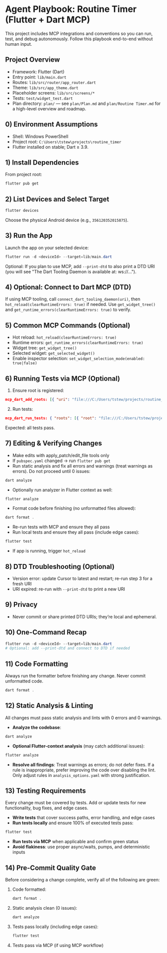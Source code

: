 # Agent Playbook: Routine Timer (Flutter + Dart MCP)

This project includes MCP integrations and conventions so you can run, test, and debug autonomously. Follow this playbook end-to-end without human input.

## Project Overview
- Framework: Flutter (Dart)
- Entry point: `lib/main.dart`
- Routes: `lib/src/router/app_router.dart`
- Theme: `lib/src/app_theme.dart`
- Placeholder screens: `lib/src/screens/*`
- Tests: `test/widget_test.dart`
 - Plan directory: `plan/` — see `plan/Plan.md` and `plan/Routine Timer.md` for a high-level overview and roadmap.

## 0) Environment Assumptions
- Shell: Windows PowerShell
- Project root: `C:\Users\tstew\projects\routine_timer`
- Flutter installed on stable; Dart ≥ 3.9.

## 1) Install Dependencies
From project root:
```powershell
flutter pub get
```

## 2) List Devices and Select Target
```powershell
flutter devices
```
Choose the physical Android device (e.g., `356120352015875`).

## 3) Run the App
Launch the app on your selected device:
```powershell
flutter run -d <deviceId> --target=lib/main.dart
```
Optional: If you plan to use MCP, add `--print-dtd` to also print a DTD URI (you will see "The Dart Tooling Daemon is available at: ws://...").

## 4) Optional: Connect to Dart MCP (DTD)
If using MCP tooling, call `connect_dart_tooling_daemon(uri)`, then `hot_reload(clearRuntimeErrors: true)` if needed. Use `get_widget_tree()` and `get_runtime_errors(clearRuntimeErrors: true)` to verify.

## 5) Common MCP Commands (Optional)
- Hot reload: `hot_reload(clearRuntimeErrors: true)`
- Runtime errors: `get_runtime_errors(clearRuntimeErrors: true)`
- Widget tree: `get_widget_tree()`
- Selected widget: `get_selected_widget()`
- Enable inspector selection: `set_widget_selection_mode(enabled: true|false)`

## 6) Running Tests via MCP (Optional)
1) Ensure root is registered:
```json
mcp_dart_add_roots: [{ "uri": "file:///C:/Users/tstew/projects/routine_timer", "name": "routine_timer" }]
```
2) Run tests:
```json
mcp_dart_run_tests: { "roots": [{ "root": "file:///C:/Users/tstew/projects/routine_timer" }], "testRunnerArgs": { "reporter": "compact" } }
```
Expected: all tests pass.

## 7) Editing & Verifying Changes
- Make edits with apply_patch/edit_file tools only
- If `pubspec.yaml` changed → run `flutter pub get`
- Run static analysis and fix all errors and warnings (treat warnings as errors). Do not proceed until 0 issues:
```powershell
dart analyze
```
- Optionally run analyzer in Flutter context as well:
```powershell
flutter analyze
```
- Format code before finishing (no unformatted files allowed):
```powershell
dart format .
```
- Re-run tests with MCP and ensure they all pass
- Run local tests and ensure they all pass (include edge cases):
```powershell
flutter test
```
- If app is running, trigger `hot_reload`

## 8) DTD Troubleshooting (Optional)
- Version error: update Cursor to latest and restart; re-run step 3 for a fresh URI
- URI expired: re-run with `--print-dtd` to print a new URI

## 9) Privacy
- Never commit or share printed DTD URIs; they’re local and ephemeral.

## 10) One-Command Recap
```powershell
flutter run -d <deviceId> --target=lib/main.dart
# Optional: add --print-dtd and connect to DTD if needed
```

## 11) Code Formatting
Always run the formatter before finishing any change. Never commit unformatted code.
```powershell
dart format .
```

## 12) Static Analysis & Linting
All changes must pass static analysis and lints with 0 errors and 0 warnings.

- **Analyze the codebase**:
```powershell
dart analyze
```
- **Optional Flutter-context analysis** (may catch additional issues):
```powershell
flutter analyze
```
- **Resolve all findings**: Treat warnings as errors; do not defer fixes. If a rule is inappropriate, prefer improving the code over disabling the lint. Only adjust rules in `analysis_options.yaml` with strong justification.

## 13) Testing Requirements
Every change must be covered by tests. Add or update tests for new functionality, bug fixes, and edge cases.

- **Write tests** that cover success paths, error handling, and edge cases
- **Run tests locally** and ensure 100% of executed tests pass:
```powershell
flutter test
```
- **Run tests via MCP** when applicable and confirm green status
- **Avoid flakiness**: use proper async/waits, pumps, and deterministic inputs

## 14) Pre-Commit Quality Gate
Before considering a change complete, verify all of the following are green:

1. Code formatted:
   ```powershell
   dart format .
   ```
2. Static analysis clean (0 issues):
   ```powershell
   dart analyze
   ```
3. Tests pass locally (including edge cases):
   ```powershell
   flutter test
   ```
4. Tests pass via MCP (if using MCP workflow)
